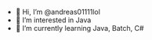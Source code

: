 - 👋 Hi, I’m @andreas01111lol
- 👀 I’m interested in Java
- 🌱 I’m currently learning Java, Batch, C#


<!---
andreas01111lol/andreas01111lol is a ✨ special ✨ repository because its `README.md` (this file) appears on your GitHub profile.
You can click the Preview link to take a look at your changes.
--->
